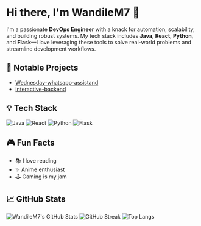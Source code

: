 # Hi there, I'm WandileM7 👋

I'm a passionate **DevOps Engineer** with a knack for automation, scalability, and building robust systems. My tech stack includes **Java**, **React**, **Python**, and **Flask**—I love leveraging these tools to solve real-world problems and streamline development workflows.

## 🚀 Notable Projects
- [Wednesday-whatsapp-assistand](https://github.com/WandileM7/Wednesday-whatsapp-assistand)  
- [interactive-backend](https://github.com/WandileM7/interactive-backend)

## 💡 Tech Stack
![Java](https://img.shields.io/badge/Java-ED8B00?style=for-the-badge&logo=java&logoColor=white)
![React](https://img.shields.io/badge/React-20232A?style=for-the-badge&logo=react&logoColor=61DAFB)
![Python](https://img.shields.io/badge/Python-3776AB?style=for-the-badge&logo=python&logoColor=white)
![Flask](https://img.shields.io/badge/Flask-000000?style=for-the-badge&logo=flask&logoColor=white)

## 🎮 Fun Facts
- 📚 I love reading
- ✨ Anime enthusiast
- 🕹️ Gaming is my jam

## 📈 GitHub Stats

![WandileM7's GitHub Stats](https://github-readme-stats.vercel.app/api?username=WandileM7&show_icons=true&theme=radical)
![GitHub Streak](https://github-readme-streak-stats.herokuapp.com/?user=WandileM7&theme=radical)
![Top Langs](https://github-readme-stats.vercel.app/api/top-langs/?username=WandileM7&layout=compact&theme=radical)
